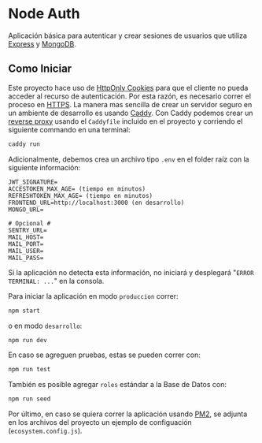 # Node Auth

Aplicación básica para autenticar y crear sesiones de usuarios que utiliza [Express](https://expressjs.com/) y [MongoDB](https://www.mongodb.com/).

## Como Iniciar

Este proyecto hace uso de [HttpOnly Cookies](https://www.cookiepro.com/knowledge/httponly-cookie/) para que el cliente no pueda acceder al recurso de autenticación. Por esta razón, es necesario correr el proceso en [HTTPS](https://www.cloudflare.com/learning/ssl/what-is-https/). La manera mas sencilla de crear un servidor seguro en un ambiente de desarrollo es usando [Caddy](https://caddyserver.com/docs/getting-started). Con Caddy podemos crear un [reverse proxy](https://caddyserver.com/docs/quick-starts/reverse-proxy) usando el `Caddyfile` incluido en el proyecto y corriendo el siguiente commando en una terminal:

```bash
caddy run
```

Adicionalmente, debemos crea un archivo tipo `.env` en el folder raíz con la siguiente información:

```text
JWT_SIGNATURE=
ACCESTOKEN_MAX_AGE= (tiempo en minutos)
REFRESHTOKEN_MAX_AGE= (tiempo en minutos)
FRONTEND_URL=http://localhost:3000 (en desarrollo)
MONGO_URL=

# Opcional #
SENTRY_URL=
MAIL_HOST=
MAIL_PORT=
MAIL_USER=
MAIL_PASS=
```

Si la aplicación no detecta esta información, no iniciará y desplegará "`ERROR TERMINAL: ...`" en la consola.

Para iniciar la aplicación en modo `produccion` correr:

```bash
npm start
```

o en modo `desarrollo`:

```bash
npm run dev
```

En caso se agreguen pruebas, estas se pueden correr con:

```bash
npm run test
```

También es posible agregar `roles` estándar a la Base de Datos con:

```bash
npm run seed
```

Por último, en caso se quiera correr la aplicación usando [PM2](https://pm2.keymetrics.io/docs/usage/quick-start/), se adjunta en los archivos del proyecto un ejemplo de configuación (`ecosystem.config.js`).
